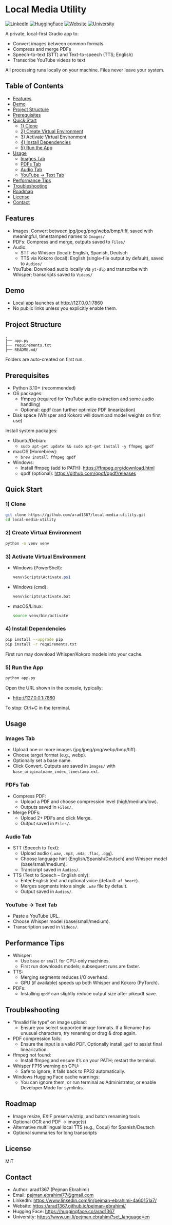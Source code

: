 # Local Media Utility

[![LinkedIn](https://img.shields.io/badge/LinkedIn-0077B5?style=for-the-badge&logo=linkedin&logoColor=white)](https://www.linkedin.com/in/pejman-ebrahimi-4a60151a7/)
[![HuggingFace](https://img.shields.io/badge/🤗_Hugging_Face-FFD21E?style=for-the-badge)](https://huggingface.co/arad1367)
[![Website](https://img.shields.io/badge/Website-008080?style=for-the-badge&logo=About.me&logoColor=white)](https://arad1367.github.io/pejman-ebrahimi/)
[![University](https://img.shields.io/badge/University-00205B?style=for-the-badge&logo=academia&logoColor=white)](https://www.uni.li/pejman.ebrahimi?set_language=en)

A private, local-first Gradio app to:
- Convert images between common formats
- Compress and merge PDFs
- Speech-to-text (STT) and Text-to-speech (TTS; English)
- Transcribe YouTube videos to text

All processing runs locally on your machine. Files never leave your system.

## Table of Contents
- [Features](#features)
- [Demo](#demo)
- [Project Structure](#project-structure)
- [Prerequisites](#prerequisites)
- [Quick Start](#quick-start)
  - [1) Clone](#1-clone)
  - [2) Create Virtual Environment](#2-create-virtual-environment)
  - [3) Activate Virtual Environment](#3-activate-virtual-environment)
  - [4) Install Dependencies](#4-install-dependencies)
  - [5) Run the App](#5-run-the-app)
- [Usage](#usage)
  - [Images Tab](#images-tab)
  - [PDFs Tab](#pdfs-tab)
  - [Audio Tab](#audio-tab)
  - [YouTube → Text Tab](#youtube--text-tab)
- [Performance Tips](#performance-tips)
- [Troubleshooting](#troubleshooting)
- [Roadmap](#roadmap)
- [License](#license)
- [Contact](#contact)

## Features
- Images: Convert between jpg/jpeg/png/webp/bmp/tiff, saved with meaningful, timestamped names to `Images/`
- PDFs: Compress and merge, outputs saved to `Files/`
- Audio:
  - STT via Whisper (local): English, Spanish, Deutsch
  - TTS via Kokoro (local): English (single-file output by default), saved to `Audios/`
- YouTube: Download audio locally via `yt-dlp` and transcribe with Whisper; transcripts saved to `Videos/`

## Demo
- Local app launches at http://127.0.0.1:7860
- No public links unless you explicitly enable them.

## Project Structure
```
.
├── app.py
├── requirements.txt
├── README.md/

```

Folders are auto-created on first run.

## Prerequisites
- Python 3.10+ (recommended)
- OS packages:
  - ffmpeg (required for YouTube audio extraction and some audio handling)
  - Optional: qpdf (can further optimize PDF linearization)
- Disk space (Whisper and Kokoro will download model weights on first use)

Install system packages:
- Ubuntu/Debian:
  - `sudo apt-get update && sudo apt-get install -y ffmpeg qpdf`
- macOS (Homebrew):
  - `brew install ffmpeg qpdf`
- Windows:
  - Install ffmpeg (add to PATH): https://ffmpeg.org/download.html
  - qpdf (optional): https://github.com/qpdf/qpdf/releases

## Quick Start

### 1) Clone
```bash
git clone https://github.com/arad1367/local-media-utility.git
cd local-media-utility
```

### 2) Create Virtual Environment
```bash
python -m venv venv
```

### 3) Activate Virtual Environment
- Windows (PowerShell):
  ```powershell
  venv\Scripts\Activate.ps1
  ```
- Windows (cmd):
  ```cmd
  venv\Scripts\activate.bat
  ```
- macOS/Linux:
  ```bash
  source venv/bin/activate
  ```

### 4) Install Dependencies
```bash
pip install --upgrade pip
pip install -r requirements.txt
```

First run may download Whisper/Kokoro models into your cache.

### 5) Run the App
```bash
python app.py
```
Open the URL shown in the console, typically:
- http://127.0.0.1:7860

To stop: Ctrl+C in the terminal.

## Usage

### Images Tab
- Upload one or more images (jpg/jpeg/png/webp/bmp/tiff).
- Choose target format (e.g., webp).
- Optionally set a base name.
- Click Convert. Outputs are saved in `Images/` with `base_originalname_index_timestamp.ext`.

### PDFs Tab
- Compress PDF:
  - Upload a PDF and choose compression level (high/medium/low).
  - Outputs saved in `Files/`.
- Merge PDFs:
  - Upload 2+ PDFs and click Merge.
  - Output saved in `Files/`.

### Audio Tab
- STT (Speech to Text):
  - Upload audio (`.wav`, `.mp3`, `.m4a`, `.flac`, `.ogg`).
  - Choose language hint (English/Spanish/Deutsch) and Whisper model (base/small/medium).
  - Transcript saved in `Audios/`.
- TTS (Text to Speech – English only):
  - Enter English text and optional voice (default: `af_heart`).
  - Merges segments into a single `.wav` file by default.
  - Output saved in `Audios/`.

### YouTube → Text Tab
- Paste a YouTube URL.
- Choose Whisper model (base/small/medium).
- Transcription saved in `Videos/`.

## Performance Tips
- Whisper:
  - Use `base` or `small` for CPU-only machines.
  - First run downloads models; subsequent runs are faster.
- TTS:
  - Merging segments reduces I/O overhead.
  - GPU (if available) speeds up both Whisper and Kokoro (PyTorch).
- PDFs:
  - Installing `qpdf` can slightly reduce output size after pikepdf save.

## Troubleshooting
- “Invalid file type” on image upload:
  - Ensure you select supported image formats. If a filename has unusual characters, try renaming or drag & drop again.
- PDF compression fails:
  - Ensure the input is a valid PDF. Optionally install `qpdf` to assist final linearization.
- ffmpeg not found:
  - Install ffmpeg and ensure it’s on your PATH; restart the terminal.
- Whisper FP16 warning on CPU:
  - Safe to ignore; it falls back to FP32 automatically.
- Windows Hugging Face cache warnings:
  - You can ignore them, or run terminal as Administrator, or enable Developer Mode for symlinks.

## Roadmap
- Image resize, EXIF preserve/strip, and batch renaming tools
- Optional OCR and PDF → image(s)
- Alternative multilingual local TTS (e.g., Coqui) for Spanish/Deutsch
- Optional summaries for long transcripts

## License
MIT

## Contact
- Author: arad1367 (Pejman Ebrahimi)
- Email: pejman.ebrahimi77@gmail.com
- LinkedIn: https://www.linkedin.com/in/pejman-ebrahimi-4a60151a7/
- Website: https://arad1367.github.io/pejman-ebrahimi/
- Hugging Face: https://huggingface.co/arad1367
- University: https://www.uni.li/pejman.ebrahimi?set_language=en
